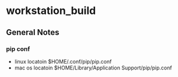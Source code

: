 # workstation_build
## General Notes
### pip conf
 * linux locatoin $HOME/.conf/pip/pip.conf
 * mac os locatoin $HOME/Library/Application Support/pip/pip.conf
